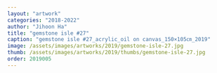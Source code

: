```yaml
---
layout: "artwork"
categories: "2018-2022"
author: "Jihoon Ha"
title: "gemstone isle #27"
caption: "gemstone isle #27_acrylic_oil on canvas_150×105㎝_2019"
image: /assets/images/artworks/2019/gemstone-isle-27.jpg
thumb: /assets/images/artworks/2019/thumbs/gemstone-isle-27.jpg
order: 2019005
---
```

